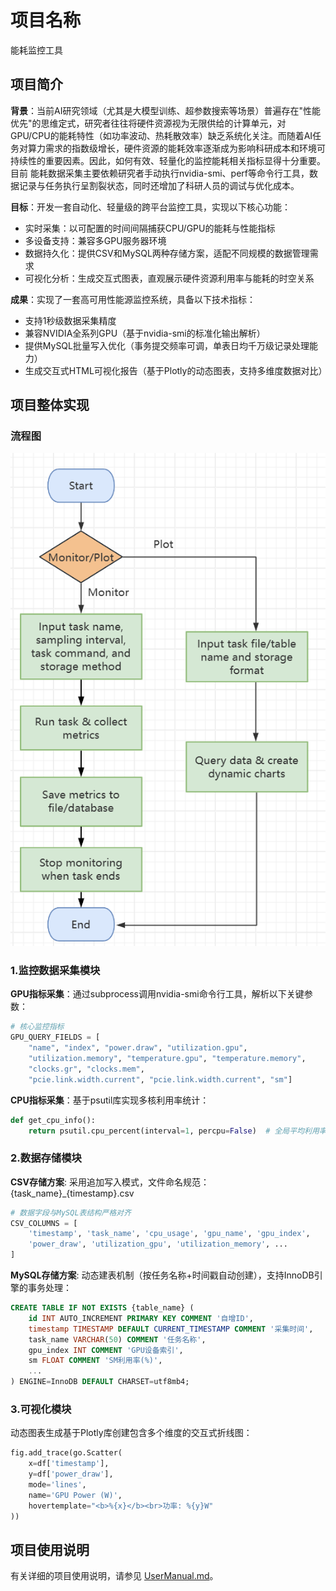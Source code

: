 # 项目名称
能耗监控工具

## 项目简介

**背景**：当前AI研究领域（尤其是大模型训练、超参数搜索等场景）普遍存在"性能优先"的思维定式，研究者往往将硬件资源视为无限供给的计算单元，对GPU/CPU的能耗特性（如功率波动、热耗散效率）缺乏系统化关注。而随着AI任务对算力需求的指数级增长，硬件资源的能耗效率逐渐成为影响科研成本和环境可持续性的重要因素。因此，如何有效、轻量化的监控能耗相关指标显得十分重要。目前
能耗数据采集主要依赖研究者手动执行nvidia-smi、perf等命令行工具，数据记录与任务执行呈割裂状态，同时还增加了科研人员的调试与优化成本。

**目标**：开发一套自动化、轻量级的跨平台监控工具，实现以下核心功能：

- 实时采集：以可配置的时间间隔捕获CPU/GPU的能耗与性能指标
- 多设备支持：兼容多GPU服务器环境
- 数据持久化：提供CSV和MySQL两种存储方案，适配不同规模的数据管理需求
- 可视化分析：生成交互式图表，直观展示硬件资源利用率与能耗的时空关系

**成果**：实现了一套高可用性能源监控系统，具备以下技术指标：

- 支持1秒级数据采集精度
- 兼容NVIDIA全系列GPU（基于nvidia-smi的标准化输出解析）
- 提供MySQL批量写入优化（事务提交频率可调，单表日均千万级记录处理能力）
- 生成交互式HTML可视化报告（基于Plotly的动态图表，支持多维度数据对比）

## 项目整体实现

### 流程图
![image.png](image.png)

### 1.监控数据采集模块
**GPU指标采集**：通过subprocess调用nvidia-smi命令行工具，解析以下关键参数：

```Python
# 核心监控指标
GPU_QUERY_FIELDS = [
    "name", "index", "power.draw", "utilization.gpu", 
    "utilization.memory", "temperature.gpu", "temperature.memory",
    "clocks.gr", "clocks.mem",
    "pcie.link.width.current", "pcie.link.width.current", "sm"]
```

**CPU指标采集**：基于psutil库实现多核利用率统计：

```Python
def get_cpu_info():
    return psutil.cpu_percent(interval=1, percpu=False)  # 全局平均利用率
```

### 2.数据存储模块
**CSV存储方案**: 采用追加写入模式，文件命名规范：{task_name}_{timestamp}.csv
```Python
# 数据字段与MySQL表结构严格对齐
CSV_COLUMNS = [
    'timestamp', 'task_name', 'cpu_usage', 'gpu_name', 'gpu_index',
    'power_draw', 'utilization_gpu', 'utilization_memory', ...
]
```

**MySQL存储方案**: 动态建表机制（按任务名称+时间戳自动创建），支持InnoDB引擎的事务处理：
```SQL
CREATE TABLE IF NOT EXISTS {table_name} (
    id INT AUTO_INCREMENT PRIMARY KEY COMMENT '自增ID',
    timestamp TIMESTAMP DEFAULT CURRENT_TIMESTAMP COMMENT '采集时间',
    task_name VARCHAR(50) COMMENT '任务名称',
    gpu_index INT COMMENT 'GPU设备索引',
    sm FLOAT COMMENT 'SM利用率(%)',
    ...
) ENGINE=InnoDB DEFAULT CHARSET=utf8mb4;
```

### 3.可视化模块
动态图表生成基于Plotly库创建包含多个维度的交互式折线图：
```Python
fig.add_trace(go.Scatter(
    x=df['timestamp'], 
    y=df['power_draw'],
    mode='lines',
    name='GPU Power (W)',
    hovertemplate="<b>%{x}</b><br>功率: %{y}W"
))
```

## 项目使用说明

有关详细的项目使用说明，请参见 [UserManual.md](UserManual.md)。